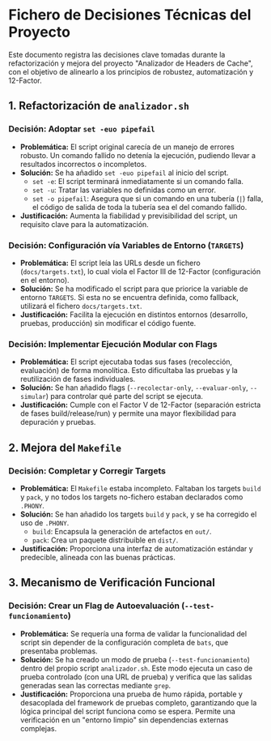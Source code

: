 # Fichero de Decisiones Técnicas del Proyecto

Este documento registra las decisiones clave tomadas durante la refactorización y mejora del proyecto "Analizador de Headers de Cache", con el objetivo de alinearlo a los principios de robustez, automatización y 12-Factor.

## 1. Refactorización de `analizador.sh`

### Decisión: Adoptar `set -euo pipefail`
- **Problemática:** El script original carecía de un manejo de errores robusto. Un comando fallido no detenía la ejecución, pudiendo llevar a resultados incorrectos o incompletos.
- **Solución:** Se ha añadido `set -euo pipefail` al inicio del script.
  - `set -e`: El script terminará inmediatamente si un comando falla.
  - `set -u`: Tratar las variables no definidas como un error.
  - `set -o pipefail`: Asegura que si un comando en una tubería (`|`) falla, el código de salida de toda la tubería sea el del comando fallido.
- **Justificación:** Aumenta la fiabilidad y previsibilidad del script, un requisito clave para la automatización.

### Decisión: Configuración vía Variables de Entorno (`TARGETS`)
- **Problemática:** El script leía las URLs desde un fichero (`docs/targets.txt`), lo cual viola el Factor III de 12-Factor (configuración en el entorno).
- **Solución:** Se ha modificado el script para que priorice la variable de entorno `TARGETS`. Si esta no se encuentra definida, como fallback, utilizará el fichero `docs/targets.txt`.
- **Justificación:** Facilita la ejecución en distintos entornos (desarrollo, pruebas, producción) sin modificar el código fuente.

### Decisión: Implementar Ejecución Modular con Flags
- **Problemática:** El script ejecutaba todas sus fases (recolección, evaluación) de forma monolítica. Esto dificultaba las pruebas y la reutilización de fases individuales.
- **Solución:** Se han añadido flags (`--recolectar-only`, `--evaluar-only`, `--simular`) para controlar qué parte del script se ejecuta.
- **Justificación:** Cumple con el Factor V de 12-Factor (separación estricta de fases build/release/run) y permite una mayor flexibilidad para depuración y pruebas.

## 2. Mejora del `Makefile`

### Decisión: Completar y Corregir Targets
- **Problemática:** El `Makefile` estaba incompleto. Faltaban los targets `build` y `pack`, y no todos los targets no-fichero estaban declarados como `.PHONY`.
- **Solución:** Se han añadido los targets `build` y `pack`, y se ha corregido el uso de `.PHONY`.
  - `build`: Encapsula la generación de artefactos en `out/`.
  - `pack`: Crea un paquete distribuible en `dist/`.
- **Justificación:** Proporciona una interfaz de automatización estándar y predecible, alineada con las buenas prácticas.

## 3. Mecanismo de Verificación Funcional

### Decisión: Crear un Flag de Autoevaluación (`--test-funcionamiento`)
- **Problemática:** Se requería una forma de validar la funcionalidad del script sin depender de la configuración completa de `bats`, que presentaba problemas.
- **Solución:** Se ha creado un modo de prueba (`--test-funcionamiento`) dentro del propio script `analizador.sh`. Este modo ejecuta un caso de prueba controlado (con una URL de prueba) y verifica que las salidas generadas sean las correctas mediante `grep`.
- **Justificación:** Proporciona una prueba de humo rápida, portable y desacoplada del framework de pruebas completo, garantizando que la lógica principal del script funciona como se espera. Permite una verificación en un "entorno limpio" sin dependencias externas complejas.